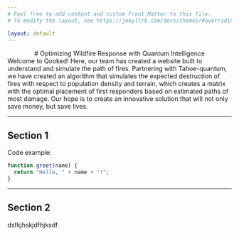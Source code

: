 ```yaml
---
# Feel free to add content and custom Front Matter to this file.
# To modify the layout, see https://jekyllrb.com/docs/themes/#overriding-theme-defaults

layout: default
---
```


<center>
# Optimizing Wildfire Response with Quantum Intelligence
</center>
Welcome to Qooked! Here, our team has created a website built to understand and simulate the path of fires. Partnering with Tahoe-quantum, we have created an algorithm that simulates the expected destruction of fires with respect to population density and terrain, which creates a matrix with the optimal placement of first responders based on estimated paths of most damage. Our hope is to create an innovative solution that will not only save money, but save lives. 

---

## Section 1
Code example:

```js
function greet(name) {
  return "Hello, " + name + "!";
}
```

---

## Section 2
dsfkjhskjdfhjksdf
